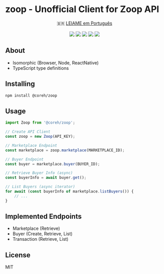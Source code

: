 # zoop - Unofficial Client for Zoop API

<p align="center">
🇧🇷 <a href="LEIAME.md">LEIAME em Português</a>
<br><br>
<a href="https://www.npmjs.com/package/@coreh/zoop"><img src="https://img.shields.io/npm/v/@coreh/zoop.svg"></a>
<a href="LICENSE"><img src="https://img.shields.io/npm/l/@coreh/zoop.svg"></a>
<a href="https://travis-ci.org/coreh/zop/"><img src="https://img.shields.io/travis/coreh/zoop.svg"></a>
<a href="https://coveralls.io/github/coreh/zoop"><img src="https://img.shields.io/coveralls/github/coreh/zoop.svg"></a>
<a href="https://david-dm.org/coreh/zoop"><img src="https://img.shields.io/david/coreh/zoop.svg"></a>
</p>


## About

- Isomorphic (Browser, Node, ReactNative)
- TypeScript type definitions

## Installing

```bash
npm install @coreh/zoop
```

## Usage

```javascript
import Zoop from '@coreh/zoop';

// Create API Client
const zoop = new Zoop(API_KEY);

// Marketplace Endpoint
const marketplace = zoop.marketplace(MARKETPLACE_ID);

// Buyer Endpoint
const buyer = marketplace.buyer(BUYER_ID);

// Retrieve Buyer Info (async)
const buyerInfo = await buyer.get();

// List Buyers (async iterator)
for await (const buyerInfo of marketplace.listBuyers()) {
    // ...
}
```

## Implemented Endpoints

- Marketplace (Retrieve)
- Buyer (Create, Retrieve, List)
- Transaction (Retrieve, List)

## License

MIT
